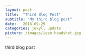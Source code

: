 ```yaml
---
layout: post
title:  "Third Blog Post"
subtitle: "My third blog post"
date:   2016-09-29
categories: jekyll update
picture: /images/ieee-headshot.jpg
---
```


third blog post